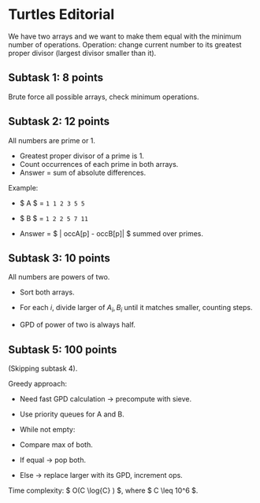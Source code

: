 # Turtles Editorial

We have two arrays and we want to make them equal with the minimum
number of operations.
Operation: change current number to its greatest proper divisor (largest
divisor smaller than it).

## Subtask 1: 8 points

Brute force all possible arrays, check minimum operations.

## Subtask 2: 12 points

All numbers are prime or $1$.
- Greatest proper divisor of a prime is $1$.
- Count occurrences of each prime in both arrays.
- Answer = sum of absolute differences.

Example:

- $ A $ = `1 1 2 3 5 5`

- $ B $ = `1 2 2 5 7 11`

- Answer = $ | occA[p] - occB[p]| $ summed over primes.

## Subtask 3: 10 points

All numbers are powers of two.

- Sort both arrays.

- For each $i$, divide larger of $A_i, B_i$ until it matches smaller, counting steps.

- GPD of power of two is always half.

## Subtask 5: 100 points

(Skipping subtask 4).

Greedy approach: 
- Need fast GPD calculation → precompute with sieve.

- Use priority queues for A and B.

- While not empty:

- Compare max of both.

- If equal → pop both.

- Else → replace larger with its GPD, increment ops.

Time complexity: $ O(C \log{C} ) $, where $ C \leq 10^6 $.
